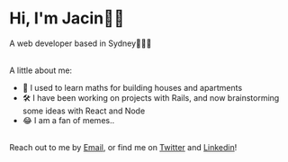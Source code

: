 # Hi, I'm Jacin👋🏻 

A web developer based in Sydney👨🏻‍💻<br><br>

A little about me:
 
- 🧮 I used to learn maths for building houses and apartments
- 🛠 I have been working on projects with Rails, and now brainstorming some ideas with React and Node
- 😂 I am a fan of memes..
<br><br>

Reach out to me by [Email](mailto:jacinjiyan@gmail.com), or find me on [Twitter](https://twitter.com/jacinjiyan) and [Linkedin](https://www.linkedin.com/in/jacin-ji-yan)!



